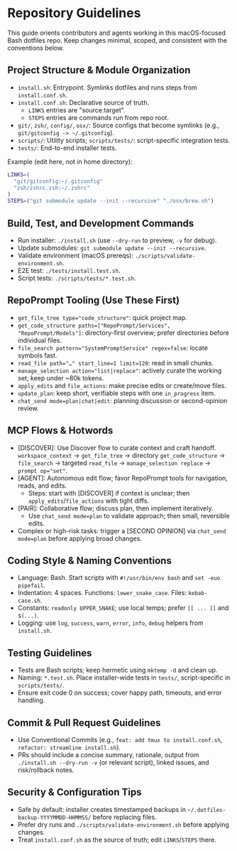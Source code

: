 # Repository Guidelines

This guide orients contributors and agents working in this macOS-focused Bash dotfiles repo. Keep changes minimal, scoped, and consistent with the conventions below.

## Project Structure & Module Organization

- `install.sh`: Entrypoint. Symlinks dotfiles and runs steps from `install.conf.sh`.
- `install.conf.sh`: Declarative source of truth.
  - `LINKS` entries are "source:target".
  - `STEPS` entries are commands run from repo root.
- `git/`, `zsh/`, `config/`, `osx/`: Source configs that become symlinks (e.g., `git/gitconfig -> ~/.gitconfig`).
- `scripts/`: Utility scripts; `scripts/tests/`: script-specific integration tests.
- `tests/`: End-to-end installer tests.

Example (edit here, not in home directory):

```bash
LINKS=(
  "git/gitconfig:~/.gitconfig"
  "zsh/zshrc.zsh:~/.zshrc"
)
STEPS=("git submodule update --init --recursive" "./osx/brew.sh")
```

## Build, Test, and Development Commands

- Run installer: `./install.sh` (use `--dry-run` to preview, `-v` for debug).
- Update submodules: `git submodule update --init --recursive`.
- Validate environment (macOS prereqs): `./scripts/validate-environment.sh`.
- E2E test: `./tests/install.test.sh`.
- Script tests: `./scripts/tests/*.test.sh`.

## RepoPrompt Tooling (Use These First)

- `get_file_tree type="code_structure"`: quick project map.
- `get_code_structure paths=["RepoPrompt/Services", "RepoPrompt/Models"]`: directory-first overview; prefer directories before individual files.
- `file_search pattern="SystemPromptService" regex=false`: locate symbols fast.
- `read_file path="…" start_line=1 limit=120`: read in small chunks.
- `manage_selection action="list|replace"`: actively curate the working set; keep under ~80k tokens.
- `apply_edits` and `file_actions`: make precise edits or create/move files.
- `update_plan`: keep short, verifiable steps with one `in_progress` item.
- `chat_send mode=plan|chat|edit`: planning discussion or second-opinion review.

## MCP Flows & Hotwords

- [DISCOVER]: Use Discover flow to curate context and craft handoff.
  `workspace_context` → `get_file_tree` → directory `get_code_structure` → `file_search` → targeted `read_file` → `manage_selection replace` → `prompt op="set"`.
- [AGENT]: Autonomous edit flow; favor RepoPrompt tools for navigation, reads, and edits.
  - Steps: start with [DISCOVER] if context is unclear; then `apply_edits`/`file_actions` with tight diffs.
- [PAIR]: Collaborative flow; discuss plan, then implement iteratively.
  - Use `chat_send mode=plan` to validate approach; then small, reversible edits.
- Complex or high-risk tasks: trigger a [SECOND OPINION] via `chat_send mode=plan` before applying broad changes.

## Coding Style & Naming Conventions

- Language: Bash. Start scripts with `#!/usr/bin/env bash` and `set -euo pipefail`.
- Indentation: 4 spaces. Functions: `lower_snake_case`. Files: `kebab-case.sh`.
- Constants: `readonly UPPER_SNAKE`; use local temps; prefer `[[ ... ]]` and `$(...)`.
- Logging: use `log`, `success`, `warn`, `error`, `info`, `debug` helpers from `install.sh`.

## Testing Guidelines

- Tests are Bash scripts; keep hermetic using `mktemp -d` and clean up.
- Naming: `*.test.sh`. Place installer-wide tests in `tests/`, script-specific in `scripts/tests/`.
- Ensure exit code 0 on success; cover happy path, timeouts, and error handling.

## Commit & Pull Request Guidelines

- Use Conventional Commits (e.g., `feat: add tmux to install.conf.sh`, `refactor: streamline install.sh`).
- PRs should include a concise summary, rationale, output from `./install.sh --dry-run -v` (or relevant script), linked issues, and risk/rollback notes.

## Security & Configuration Tips

- Safe by default: installer creates timestamped backups in `~/.dotfiles-backup-YYYYMMDD-HHMMSS/` before replacing files.
- Prefer dry runs and `./scripts/validate-environment.sh` before applying changes.
- Treat `install.conf.sh` as the source of truth; edit `LINKS`/`STEPS` there.
